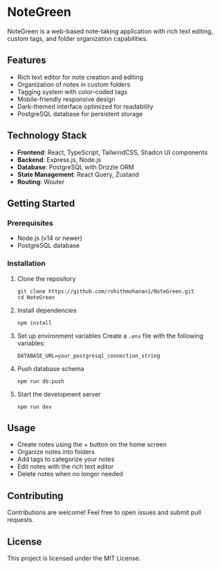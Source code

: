 # NoteGreen

NoteGreen is a web-based note-taking application with rich text editing, custom tags, and folder organization capabilities.

## Features

- Rich text editor for note creation and editing
- Organization of notes in custom folders
- Tagging system with color-coded tags
- Mobile-friendly responsive design
- Dark-themed interface optimized for readability
- PostgreSQL database for persistent storage

## Technology Stack

- **Frontend**: React, TypeScript, TailwindCSS, Shadcn UI components
- **Backend**: Express.js, Node.js
- **Database**: PostgreSQL with Drizzle ORM
- **State Management**: React Query, Zustand
- **Routing**: Wouter

## Getting Started

### Prerequisites

- Node.js (v14 or newer)
- PostgreSQL database

### Installation

1. Clone the repository
   ```
   git clone https://github.com/rohithmohanan1/NoteGreen.git
   cd NoteGreen
   ```

2. Install dependencies
   ```
   npm install
   ```

3. Set up environment variables
   Create a `.env` file with the following variables:
   ```
   DATABASE_URL=your_postgresql_connection_string
   ```

4. Push database schema
   ```
   npm run db:push
   ```

5. Start the development server
   ```
   npm run dev
   ```

## Usage

- Create notes using the + button on the home screen
- Organize notes into folders
- Add tags to categorize your notes
- Edit notes with the rich text editor
- Delete notes when no longer needed

## Contributing

Contributions are welcome! Feel free to open issues and submit pull requests.

## License

This project is licensed under the MIT License.